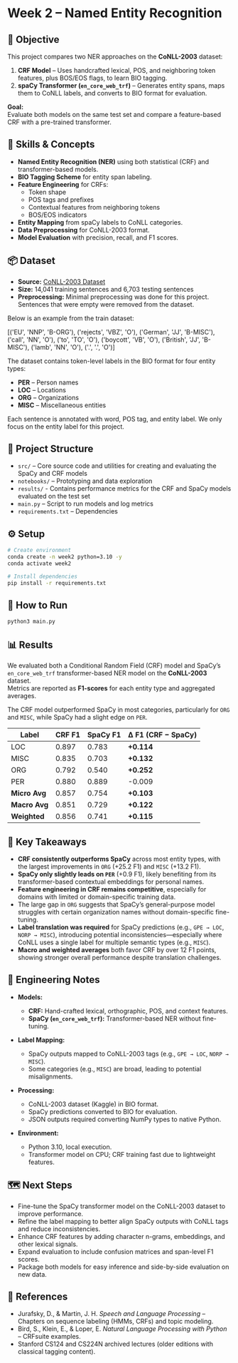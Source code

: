 # Week 2 – Named Entity Recognition

## 📌 Objective
This project compares two NER approaches on the **CoNLL-2003** dataset:

1. **CRF Model** – Uses handcrafted lexical, POS, and neighboring token features, plus BOS/EOS flags, to learn BIO tagging.  
2. **spaCy Transformer (`en_core_web_trf`)** – Generates entity spans, maps them to CoNLL labels, and converts to BIO format for evaluation.

**Goal:**  
Evaluate both models on the same test set and compare a feature-based CRF with a pre-trained transformer.

## 🧩 Skills & Concepts
- **Named Entity Recognition (NER)** using both statistical (CRF) and transformer-based models.
- **BIO Tagging Scheme** for entity span labeling.
- **Feature Engineering** for CRFs:
  - Token shape
  - POS tags and prefixes
  - Contextual features from neighboring tokens
  - BOS/EOS indicators
- **Entity Mapping** from spaCy labels to CoNLL categories.
- **Data Preprocessing** for CoNLL-2003 format.
- **Model Evaluation** with precision, recall, and F1 scores.

## 📦 Dataset
- **Source:** [CoNLL-2003 Dataset](https://www.kaggle.com/datasets/juliangarratt/conll2003-dataset)
- **Size:** 14,041 training sentences and 6,703 testing sentences
- **Preprocessing:** Minimal preprocessing was done for this project. Sentences that were empty were removed from the dataset. 

Below is an example from the train dataset: 

[('EU', 'NNP', 'B-ORG'), ('rejects', 'VBZ', 'O'), ('German', 'JJ', 'B-MISC'), ('call', 'NN', 'O'), ('to', 'TO', 'O'), ('boycott', 'VB', 'O'), ('British', 'JJ', 'B-MISC'), ('lamb', 'NN', 'O'), ('.', '.', 'O')]

The dataset contains token-level labels in the BIO format for four entity types:

- **PER** – Person names
- **LOC** – Locations
- **ORG** – Organizations
- **MISC** – Miscellaneous entities

Each sentence is annotated with word, POS tag, and entity label.  We only focus on the entity label for this project. 

## 📂 Project Structure
- `src/` – Core source code and utilities for creating and evaluating the SpaCy and CRF models
- `notebooks/` – Prototyping and data exploration  
- `results/` - Contains performance metrics for the CRF and SpaCy models evaluated on the test set
- `main.py` – Script to run models and log metrics
- `requirements.txt` – Dependencies  

## ⚙️ Setup
```bash
# Create environment
conda create -n week2 python=3.10 -y
conda activate week2

# Install dependencies
pip install -r requirements.txt
```

## 🚀 How to Run 
```bash 
python3 main.py
```

## 📊 Results
We evaluated both a Conditional Random Field (CRF) model and SpaCy’s `en_core_web_trf` transformer-based NER model on the **CoNLL-2003** dataset.  
Metrics are reported as **F1-scores** for each entity type and aggregated averages.  

The CRF model outperformed SpaCy in most categories, particularly for `ORG` and `MISC`, while SpaCy had a slight edge on `PER`.

| Label        | CRF F1  | SpaCy F1 | Δ F1 (CRF − SpaCy) |
|--------------|---------|----------|--------------------|
| LOC          | 0.897   | 0.783    | **+0.114**         |
| MISC         | 0.835   | 0.703    | **+0.132**         |
| ORG          | 0.792   | 0.540    | **+0.252**         |
| PER          | 0.880   | 0.889    | -0.009             |
| **Micro Avg**| 0.857   | 0.754    | **+0.103**         |
| **Macro Avg**| 0.851   | 0.729    | **+0.122**         |
| **Weighted** | 0.856   | 0.741    | **+0.115**         |


## 📌 Key Takeaways
- **CRF consistently outperforms SpaCy** across most entity types, with the largest improvements in `ORG` (+25.2 F1) and `MISC` (+13.2 F1).  
- **SpaCy only slightly leads on `PER`** (+0.9 F1), likely benefiting from its transformer-based contextual embeddings for personal names.  
- **Feature engineering in CRF remains competitive**, especially for domains with limited or domain-specific training data.  
- The large gap in `ORG` suggests that SpaCy’s general-purpose model struggles with certain organization names without domain-specific fine-tuning.  
- **Label translation was required** for SpaCy predictions (e.g., `GPE → LOC`, `NORP → MISC`), introducing potential inconsistencies—especially where CoNLL uses a single label for multiple semantic types (e.g., `MISC`).  
- **Macro and weighted averages** both favor CRF by over 12 F1 points, showing stronger overall performance despite translation challenges.  

## 🧠 Engineering Notes
- **Models:**
  - **CRF:** Hand-crafted lexical, orthographic, POS, and context features.
  - **SpaCy (`en_core_web_trf`):** Transformer-based NER without fine-tuning.

- **Label Mapping:**
  - SpaCy outputs mapped to CoNLL-2003 tags (e.g., `GPE → LOC`, `NORP → MISC`).
  - Some categories (e.g., `MISC`) are broad, leading to potential misalignments.

- **Processing:**
  - CoNLL-2003 dataset (Kaggle) in BIO format.
  - SpaCy predictions converted to BIO for evaluation.
  - JSON outputs required converting NumPy types to native Python.

- **Environment:**
  - Python 3.10, local execution.
  - Transformer model on CPU; CRF training fast due to lightweight features.

## 🗺️ Next Steps
- Fine-tune the SpaCy transformer model on the CoNLL-2003 dataset to improve performance.  
- Refine the label mapping to better align SpaCy outputs with CoNLL tags and reduce inconsistencies.  
- Enhance CRF features by adding character n-grams, embeddings, and other lexical signals.  
- Expand evaluation to include confusion matrices and span-level F1 scores.  
- Package both models for easy inference and side-by-side evaluation on new data.

## 🔗 References
- Jurafsky, D., & Martin, J. H. *Speech and Language Processing* – Chapters on sequence labeling (HMMs, CRFs) and topic modeling.  
- Bird, S., Klein, E., & Loper, E. *Natural Language Processing with Python* – CRFsuite examples.  
- Stanford CS124 and CS224N archived lectures (older editions with classical tagging content).  

